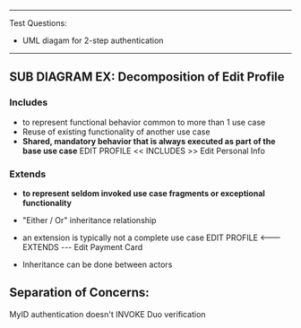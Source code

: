 <hr>


Test Questions:
- UML diagam for 2-step authentication

<hr>

## SUB DIAGRAM EX: Decomposition of Edit Profile
### Includes
- to represent functional behavior common to more than 1 use case
- Reuse of existing functionality of another use case
- **Shared, mandatory behavior that is always executed as part of the base use case**
	EDIT PROFILE << INCLUDES >> Edit Personal Info
### Extends
- **to represent seldom invoked use case fragments or exceptional functionality**
- "Either / Or" inheritance relationship
- an extension is typically not a complete use case
	EDIT PROFILE <--- EXTENDS --- Edit Payment Card

- Inheritance can be done between actors



## Separation of Concerns: 
MyID authentication doesn't  INVOKE Duo verification
